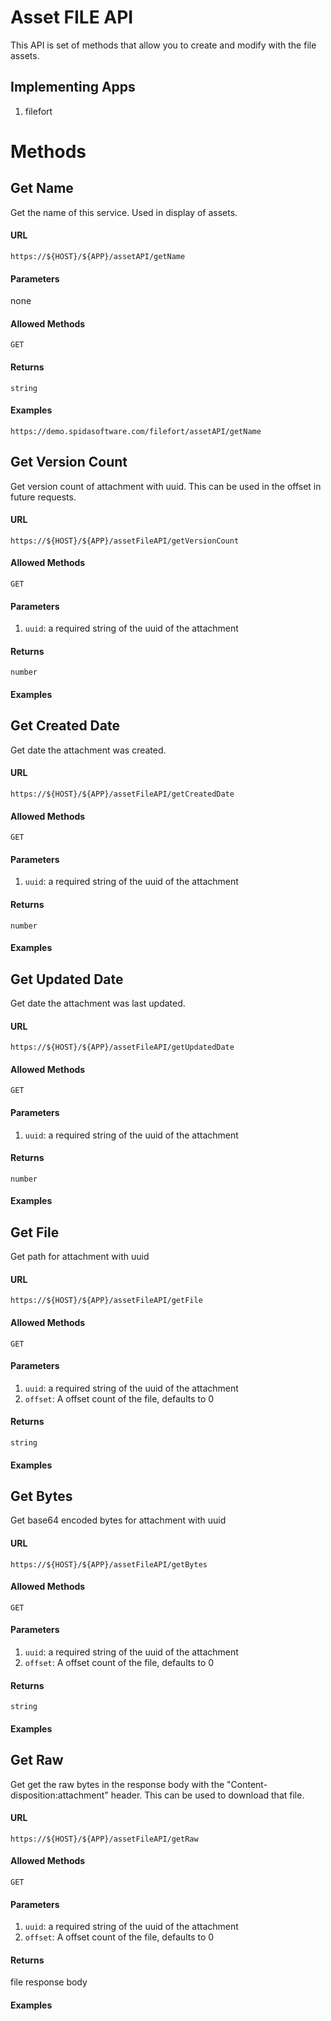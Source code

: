 Asset FILE API
============

This API is set of methods that allow you to create and modify with the file assets.  

## Implementing Apps

1. filefort

Methods
========

Get Name
----------

Get the name of this service.  Used in display of assets.

#### URL

`https://${HOST}/${APP}/assetAPI/getName`

#### Parameters

none

#### Allowed Methods

`GET`

#### Returns

`string`

#### Examples

`https://demo.spidasoftware.com/filefort/assetAPI/getName`

Get Version Count
----------

Get version count of attachment with uuid.  This can be used in the offset in future requests.

#### URL

`https://${HOST}/${APP}/assetFileAPI/getVersionCount`

#### Allowed Methods

`GET`

#### Parameters

1. `uuid`: a required string of the uuid of the attachment

#### Returns

`number`

#### Examples

Get Created Date
----------

Get date the attachment was created.

#### URL

`https://${HOST}/${APP}/assetFileAPI/getCreatedDate`

#### Allowed Methods

`GET`

#### Parameters

1. `uuid`: a required string of the uuid of the attachment

#### Returns

`number`

#### Examples

Get Updated Date
----------

Get date the attachment was last updated.

#### URL

`https://${HOST}/${APP}/assetFileAPI/getUpdatedDate`

#### Allowed Methods

`GET`

#### Parameters

1. `uuid`: a required string of the uuid of the attachment

#### Returns

`number`

#### Examples

Get File
----------

Get path for attachment with uuid

#### URL

`https://${HOST}/${APP}/assetFileAPI/getFile`

#### Allowed Methods

`GET`

#### Parameters

1. `uuid`: a required string of the uuid of the attachment
1. `offset`: A offset count of the file, defaults to 0

#### Returns

`string`

#### Examples

Get Bytes
----------

Get base64 encoded bytes for attachment with uuid

#### URL

`https://${HOST}/${APP}/assetFileAPI/getBytes`

#### Allowed Methods

`GET`

#### Parameters

1. `uuid`: a required string of the uuid of the attachment
1. `offset`: A offset count of the file, defaults to 0

#### Returns

`string`

#### Examples

Get Raw
----------

Get get the raw bytes in the response body with the "Content-disposition:attachment" header.  This can be used to download that file.

#### URL

`https://${HOST}/${APP}/assetFileAPI/getRaw`

#### Allowed Methods

`GET`

#### Parameters

1. `uuid`: a required string of the uuid of the attachment
1. `offset`: A offset count of the file, defaults to 0

#### Returns

file response body

#### Examples
